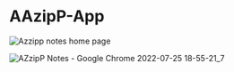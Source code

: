 # AAzipP-App
![Azzipp notes home page](https://user-images.githubusercontent.com/75994974/180800331-1114dc62-adb1-4055-a999-5ecee763a472.JPG)

![AZzipP Notes - Google Chrome 2022-07-25 18-55-21_7](https://user-images.githubusercontent.com/91874598/180798944-34792d65-2b12-45a2-a665-1b3ff3908b95.gif)
